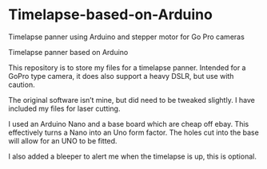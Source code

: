 # Timelapse-based-on-Arduino
Timelapse panner using Arduino and stepper motor for Go Pro cameras

Timelapse panner based on Arduino

This repository is to store my files for a timelapse panner.
Intended for a GoPro type camera, it does also support a heavy DSLR, but use with caution.

The original software isn’t mine, but did need to be tweaked slightly.
I have included my files for laser cutting.

I used an Arduino Nano and a base board which are cheap off ebay.  This effectively turns a Nano into an Uno form factor.  The holes cut into the base will allow for an UNO to be fitted.

I also added a bleeper to alert me when the timelapse is up, this is optional. 

